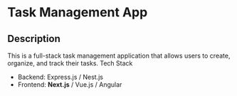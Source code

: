 # Task Management App

## Description
This is a full-stack task management application that allows users to create, organize, and track their tasks.
Tech Stack
 * Backend: Express.js / Nest.js
 * Frontend: **Next.js** / Vue.js / Angular
